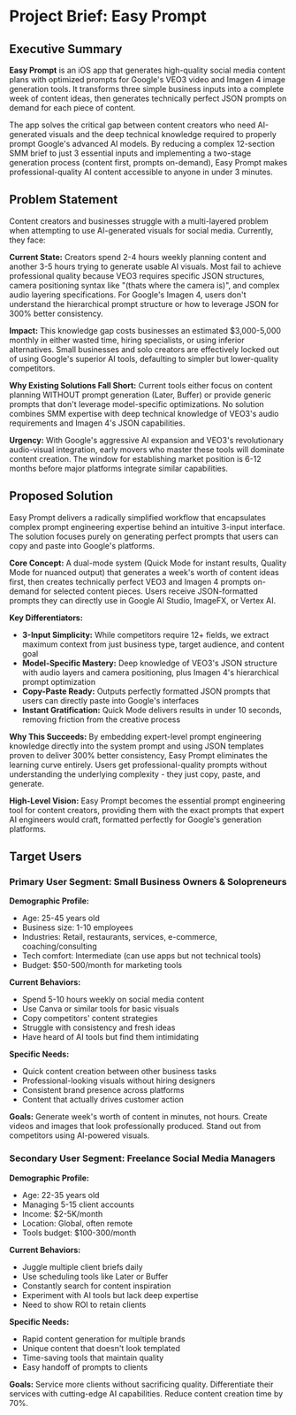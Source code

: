 # Project Brief: Easy Prompt

## Executive Summary

**Easy Prompt** is an iOS app that generates high-quality social media content plans with optimized prompts for Google's VEO3 video and Imagen 4 image generation tools. It transforms three simple business inputs into a complete week of content ideas, then generates technically perfect JSON prompts on demand for each piece of content.

The app solves the critical gap between content creators who need AI-generated visuals and the deep technical knowledge required to properly prompt Google's advanced AI models. By reducing a complex 12-section SMM brief to just 3 essential inputs and implementing a two-stage generation process (content first, prompts on-demand), Easy Prompt makes professional-quality AI content accessible to anyone in under 3 minutes.

## Problem Statement

Content creators and businesses struggle with a multi-layered problem when attempting to use AI-generated visuals for social media. Currently, they face:

**Current State:** Creators spend 2-4 hours weekly planning content and another 3-5 hours trying to generate usable AI visuals. Most fail to achieve professional quality because VEO3 requires specific JSON structures, camera positioning syntax like "(thats where the camera is)", and complex audio layering specifications. For Google's Imagen 4, users don't understand the hierarchical prompt structure or how to leverage JSON for 300% better consistency.

**Impact:** This knowledge gap costs businesses an estimated $3,000-5,000 monthly in either wasted time, hiring specialists, or using inferior alternatives. Small businesses and solo creators are effectively locked out of using Google's superior AI tools, defaulting to simpler but lower-quality competitors.

**Why Existing Solutions Fall Short:** Current tools either focus on content planning WITHOUT prompt generation (Later, Buffer) or provide generic prompts that don't leverage model-specific optimizations. No solution combines SMM expertise with deep technical knowledge of VEO3's audio requirements and Imagen 4's JSON capabilities.

**Urgency:** With Google's aggressive AI expansion and VEO3's revolutionary audio-visual integration, early movers who master these tools will dominate content creation. The window for establishing market position is 6-12 months before major platforms integrate similar capabilities.

## Proposed Solution

Easy Prompt delivers a radically simplified workflow that encapsulates complex prompt engineering expertise behind an intuitive 3-input interface. The solution focuses purely on generating perfect prompts that users can copy and paste into Google's platforms.

**Core Concept:** A dual-mode system (Quick Mode for instant results, Quality Mode for nuanced output) that generates a week's worth of content ideas first, then creates technically perfect VEO3 and Imagen 4 prompts on-demand for selected content pieces. Users receive JSON-formatted prompts they can directly use in Google AI Studio, ImageFX, or Vertex AI.

**Key Differentiators:**
- **3-Input Simplicity:** While competitors require 12+ fields, we extract maximum context from just business type, target audience, and content goal
- **Model-Specific Mastery:** Deep knowledge of VEO3's JSON structure with audio layers and camera positioning, plus Imagen 4's hierarchical prompt optimization
- **Copy-Paste Ready:** Outputs perfectly formatted JSON prompts that users can directly paste into Google's interfaces
- **Instant Gratification:** Quick Mode delivers results in under 10 seconds, removing friction from the creative process

**Why This Succeeds:** By embedding expert-level prompt engineering knowledge directly into the system prompt and using JSON templates proven to deliver 300% better consistency, Easy Prompt eliminates the learning curve entirely. Users get professional-quality prompts without understanding the underlying complexity - they just copy, paste, and generate.

**High-Level Vision:** Easy Prompt becomes the essential prompt engineering tool for content creators, providing them with the exact prompts that expert AI engineers would craft, formatted perfectly for Google's generation platforms.

## Target Users

### Primary User Segment: Small Business Owners & Solopreneurs

**Demographic Profile:**
- Age: 25-45 years old
- Business size: 1-10 employees
- Industries: Retail, restaurants, services, e-commerce, coaching/consulting
- Tech comfort: Intermediate (can use apps but not technical tools)
- Budget: $50-500/month for marketing tools

**Current Behaviors:**
- Spend 5-10 hours weekly on social media content
- Use Canva or similar tools for basic visuals
- Copy competitors' content strategies
- Struggle with consistency and fresh ideas
- Have heard of AI tools but find them intimidating

**Specific Needs:**
- Quick content creation between other business tasks
- Professional-looking visuals without hiring designers
- Consistent brand presence across platforms
- Content that actually drives customer action

**Goals:** Generate week's worth of content in minutes, not hours. Create videos and images that look professionally produced. Stand out from competitors using AI-powered visuals.

### Secondary User Segment: Freelance Social Media Managers

**Demographic Profile:**
- Age: 22-35 years old
- Managing 5-15 client accounts
- Income: $2-5K/month
- Location: Global, often remote
- Tools budget: $100-300/month

**Current Behaviors:**
- Juggle multiple client briefs daily
- Use scheduling tools like Later or Buffer
- Constantly search for content inspiration
- Experiment with AI tools but lack deep expertise
- Need to show ROI to retain clients

**Specific Needs:**
- Rapid content generation for multiple brands
- Unique content that doesn't look templated
- Time-saving tools that maintain quality
- Easy handoff of prompts to clients

**Goals:** Service more clients without sacrificing quality. Differentiate their services with cutting-edge AI capabilities. Reduce content creation time by 70%.